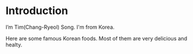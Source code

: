 # Introduction

I’m Tim(Chang-Ryeol) Song.
I'm from Korea.

Here are some famous Korean foods.
Most of them are very delicious and healty.